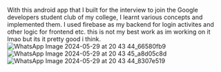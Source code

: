 With this android app that I built for the interview to join the Google developers student club of my college, I learnt various concepts and implemented them. I used firebase as my backend for login activites and other logic for frontend etc.
this is not my best work as im working on it lmao but its it pretty good i think.
![WhatsApp Image 2024-05-29 at 20 43 44_66580fb9](https://github.com/Namohp/Gdsc-Full-Stack-Project/assets/134852832/6f181eef-9649-4a3a-a66d-c4d4e0ec7583)![WhatsApp Image 2024-05-29 at 20 43 45_a8d05c8d](https://github.com/Namohp/Gdsc-Full-Stack-Project/assets/134852832/8f073cfc-f376-4b5b-ad55-9982895da381)
![WhatsApp Image 2024-05-29 at 20 43 44_8307e519](https://github.com/Namohp/Gdsc-Full-Stack-Project/assets/134852832/cd86d564-672b-4790-8575-f6075fda8bdf)

